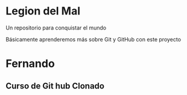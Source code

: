 # Legion del Mal
Un repositorio para conquistar el mundo

Básicamente aprenderemos más sobre Git y GitHub con este proyecto


# Fernando


## Curso de Git hub Clonado
